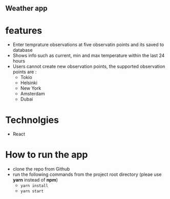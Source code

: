 
## Weather app 

# features 

* Enter temprature observations at five observatin points and its saved to database
* Shows info such as current, min and max temperature within the last 24 hours
* Users cannot create new observation points, the supported observation points are : 
    * Tokio
    * Helsinki
    * New York
    * Amsterdam
    * Dubai


# Technolgies
* React

# How to run the app
* clone the repo from Github
* run the following commands from the project root directory (pleae use **yarn** instead of **npm**)
    * `yarn install` 
    * `yarn start`
